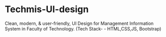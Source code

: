 # Techmis-UI-design
Clean, modern, &amp; user-friendly, UI Design for Management Information System in Faculty of Technology. (Tech Stack- - HTML,CSS,JS, Bootstrap)
